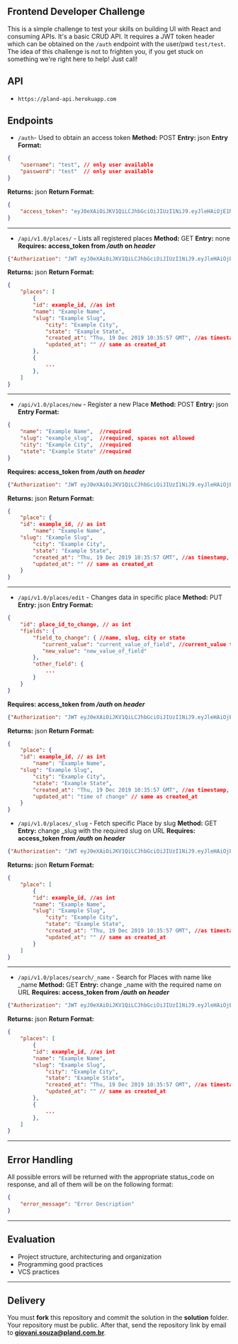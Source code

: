 ## Frontend Developer Challenge
This is a simple challenge to test your skills on building UI with React and consuming APIs.
It's a basic CRUD API. It requires a JWT token header which can be obtained on the `/auth` endpoint with the user/pwd `test/test`. The idea of this challenge is not to frighten you, if you get stuck on something we're right here to help! Just call!


## API
- `https://pland-api.herokuapp.com`

## Endpoints
- `/auth`- Used to obtain an access token
**Method:** POST
**Entry:** json
**Entry Format:**
```json
{
    "username": "test", // only user available
    "password": "test"  // only user available
}
```
**Returns:** json
**Return Format:**
```json
{
    "access_token": "eyJ0eXAiOiJKV1QiLCJhbGciOiJIUzI1NiJ9.eyJleHAiOjE1NzY4MjI0ODUsImlhdCI6MTU3NjgyMDY4NSwibmJmIjoxNTc2ODIwNjg1LCJpZGVudGl0eSI6OTk5OTk5fQ.oOR_Y9KcWcIy4ddY4B-NfdX-y54d3HZMmICjhVgsFkw"
}
```
---
-  `/api/v1.0/places/` - Lists all registered places
**Method:** GET
**Entry:** none
**Requires: access_token from */auth* on *header***
```json
{"Authorization": "JWT eyJ0eXAiOiJKV1QiLCJhbGciOiJIUzI1NiJ9.eyJleHAiOjE1NzY4MjI0ODUsImlhdCI6MTU3NjgyMDY4NSwibmJmIjoxNTc2ODIwNjg1LCJpZGVudGl0eSI6OTk5OTk5fQ.oOR_Y9KcWcIy4ddY4B-NfdX-y54d3HZMmICjhVgsFkw"}
```
**Returns:** json
**Return Format:**
```json
{
    "places": [
        {
	    "id": example_id, //as int
	    "name": "Example Name",
	    "slug": "Example Slug",
            "city": "Example City",
            "state": "Example State",
            "created_at": "Thu, 19 Dec 2019 10:35:57 GMT", //as timestamp,
            "updated_at": "" // same as created_at
        },
        {
            ...
        },
    ]
}
```
---
-  `/api/v1.0/places/new` - Register a new Place
**Method:** POST
**Entry:** json
**Entry Format:**
```json
{
    "name": "Example Name",  //required
    "slug": "example_slug",  //required, spaces not allowed
    "city": "Example City",  //required
    "state": "Example State" //required
}
```
**Requires: access_token from */auth* on *header***
```json
{"Authorization": "JWT eyJ0eXAiOiJKV1QiLCJhbGciOiJIUzI1NiJ9.eyJleHAiOjE1NzY4MjI0ODUsImlhdCI6MTU3NjgyMDY4NSwibmJmIjoxNTc2ODIwNjg1LCJpZGVudGl0eSI6OTk5OTk5fQ.oOR_Y9KcWcIy4ddY4B-NfdX-y54d3HZMmICjhVgsFkw"}
```
**Returns:** json
**Return Format:**
```json
{
    "place": {
	"id": example_id, // as int
        "name": "Example Name",
	"slug": "Example Slug",
        "city": "Example City",
        "state": "Example State",
        "created_at": "Thu, 19 Dec 2019 10:35:57 GMT", //as timestamp,
        "updated_at": "" // same as created_at
    }
}
```
---
-  `/api/v1.0/places/edit` - Changes data in specific place
**Method:** PUT
**Entry:** json
**Entry Format:**
```json
{
    "id": place_id_to_change, // as int
    "fields": {
        "field_to_change": { //name, slug, city or state
           "current_value": "current_value_of_field", //current_value to ensure correct model instance
           "new_value": "new_value_of_field"
        },
        "other_field": {
            ...
        }
    }
}
```
**Requires: access_token from */auth* on *header***
```json
{"Authorization": "JWT eyJ0eXAiOiJKV1QiLCJhbGciOiJIUzI1NiJ9.eyJleHAiOjE1NzY4MjI0ODUsImlhdCI6MTU3NjgyMDY4NSwibmJmIjoxNTc2ODIwNjg1LCJpZGVudGl0eSI6OTk5OTk5fQ.oOR_Y9KcWcIy4ddY4B-NfdX-y54d3HZMmICjhVgsFkw"}
```
**Returns:** json
**Return Format:**
```json
{
    "place": {
	"id": example_id, // as int
        "name": "Example Name",
	"slug": "Example Slug",
        "city": "Example City",
        "state": "Example State",
        "created_at": "Thu, 19 Dec 2019 10:35:57 GMT", //as timestamp,
        "updated_at": "time of change" // same as created_at
    }
}
```
-  `/api/v1.0/places/_slug` - Fetch specific Place by slug
**Method:** GET
**Entry:** change _slug with the required slug on URL
**Requires: access_token from */auth* on *header***
```json
{"Authorization": "JWT eyJ0eXAiOiJKV1QiLCJhbGciOiJIUzI1NiJ9.eyJleHAiOjE1NzY4MjI0ODUsImlhdCI6MTU3NjgyMDY4NSwibmJmIjoxNTc2ODIwNjg1LCJpZGVudGl0eSI6OTk5OTk5fQ.oOR_Y9KcWcIy4ddY4B-NfdX-y54d3HZMmICjhVgsFkw"}
```
**Returns:** json
**Return Format:**
```json
{
    "place": [
        {
	    "id": example_id, //as int
	    "name": "Example Name",
	    "slug": "Example Slug",
            "city": "Example City",
            "state": "Example State",
            "created_at": "Thu, 19 Dec 2019 10:35:57 GMT", //as timestamp,
            "updated_at": "" // same as created_at
        }
    ]
}
```
---
-  `/api/v1.0/places/search/_name` - Search for Places with name like _name
**Method:** GET
**Entry:** change _name with the required name on URL
**Requires: access_token from */auth* on *header***
```json
{"Authorization": "JWT eyJ0eXAiOiJKV1QiLCJhbGciOiJIUzI1NiJ9.eyJleHAiOjE1NzY4MjI0ODUsImlhdCI6MTU3NjgyMDY4NSwibmJmIjoxNTc2ODIwNjg1LCJpZGVudGl0eSI6OTk5OTk5fQ.oOR_Y9KcWcIy4ddY4B-NfdX-y54d3HZMmICjhVgsFkw"}
```
**Returns:** json
**Return Format:**
```json
{
    "places": [
        {
	    "id": example_id, //as int
	    "name": "Example Name",
	    "slug": "Example Slug",
            "city": "Example City",
            "state": "Example State",
            "created_at": "Thu, 19 Dec 2019 10:35:57 GMT", //as timestamp,
            "updated_at": "" // same as created_at
        },
        {
            ...
        },
    ]
}
```
---
## Error Handling
All possible errors will be returned with the appropriate status_code on response, and all of them will be on the following format:
```json
{
    "error_message": "Error Description"
}
```
---
## Evaluation
-   Project structure, architecturing and organization
-   Programming good practices
-   VCS practices
---
## Delivery
You must **fork** this repository and commit the solution in the **solution** folder. Your repository must be public. After that, send the repository link by email to **[giovani.souza@pland.com.br](mailto:giovani.souza@pland.com.br)**.

